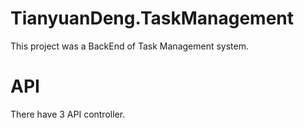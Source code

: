 # TianyuanDeng.TaskManagement

This project was a BackEnd of Task Management system.

# API

There have 3 API controller. 

